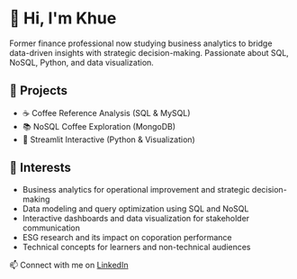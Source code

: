 # 👋 Hi, I'm Khue

Former finance professional now studying business analytics to bridge data-driven insights with strategic decision-making. Passionate about SQL, NoSQL, Python, and data visualization.

## 🔧 Projects
- ☕ Coffee Reference Analysis (SQL & MySQL)
- 📚 NoSQL Coffee Exploration (MongoDB)
- 🐍 Streamlit Interactive (Python & Visualization)

## 🎯 Interests
- Business analytics for operational improvement and strategic decision-making
- Data modeling and query optimization using SQL and NoSQL
- Interactive dashboards and data visualization for stakeholder communication
- ESG research and its impact on coporation performance
- Technical concepts for learners and non-technical audiences

📫 Connect with me on [LinkedIn](https://www.linkedin.com/in/khue-tram/)
